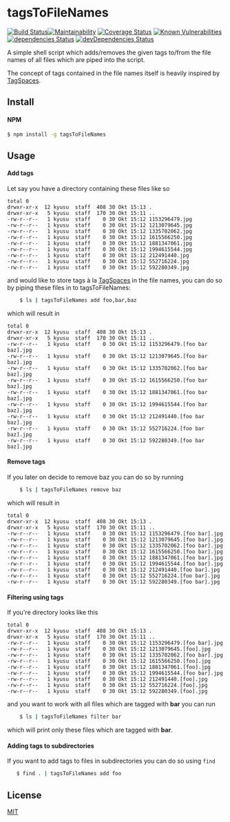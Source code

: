 tagsToFileNames
=====
[![Build Status](https://travis-ci.com/kyusu/tagsToFileNames.svg?branch=master)](https://travis-ci.com/kyusu/tagsToFileNames)[![Maintainability](https://api.codeclimate.com/v1/badges/78490b4abe0a213d5da4/maintainability)](https://codeclimate.com/github/kyusu/tagsToFileNames/maintainability)
[![Coverage Status](https://coveralls.io/repos/github/kyusu/tagsToFileNames/badge.svg?branch=master)](https://coveralls.io/github/kyusu/tagsToFileNames?branch=master)
[![Known Vulnerabilities](https://snyk.io/test/github/kyusu/tagstofilenames/badge.svg?targetFile=package.json)](https://snyk.io/test/github/kyusu/tagstofilenames?targetFile=package.json)
[![dependencies Status](https://david-dm.org/kyusu/tagsToFileNames/status.svg)](https://david-dm.org/kyusu/tagsToFileNames)
[![devDependencies Status](https://david-dm.org/kyusu/tagsToFileNames/dev-status.svg)](https://david-dm.org/kyusu/tagsToFileNames?type=dev)


A simple shell script which adds/removes the given tags to/from the file names of all files which are piped into 
the script.

The concept of tags contained in the file names itself is heavily inspired by [TagSpaces](https://docs.tagspaces.org/tagging#file-tagging-based-on-filename).

## Install

#### NPM
```bash
$ npm install -g tagsToFileNames
```

## Usage

#### Add tags

Let say you have a directory containing these files like so

    total 0
    drwxr-xr-x  12 kyusu  staff  408 30 Okt 15:13 .
    drwxr-xr-x   5 kyusu  staff  170 30 Okt 15:11 ..
    -rw-r--r--   1 kyusu  staff    0 30 Okt 15:12 1153296479.jpg
    -rw-r--r--   1 kyusu  staff    0 30 Okt 15:12 1213079645.jpg
    -rw-r--r--   1 kyusu  staff    0 30 Okt 15:12 1335702062.jpg
    -rw-r--r--   1 kyusu  staff    0 30 Okt 15:12 1615566250.jpg
    -rw-r--r--   1 kyusu  staff    0 30 Okt 15:12 1881347061.jpg
    -rw-r--r--   1 kyusu  staff    0 30 Okt 15:12 1994615544.jpg
    -rw-r--r--   1 kyusu  staff    0 30 Okt 15:12 212491440.jpg
    -rw-r--r--   1 kyusu  staff    0 30 Okt 15:12 552716224.jpg
    -rw-r--r--   1 kyusu  staff    0 30 Okt 15:12 592280349.jpg
   
and would like to store tags à la [TagSpaces](https://www.tagspaces.org/) in the file names,
you can do so by piping these files in to tagsToFileNames:

```bash
    $ ls | tagsToFileNames add foo,bar,baz
```  

which will result in 

    total 0
    drwxr-xr-x  12 kyusu  staff  408 30 Okt 15:13 .
    drwxr-xr-x   5 kyusu  staff  170 30 Okt 15:11 ..
    -rw-r--r--   1 kyusu  staff    0 30 Okt 15:12 1153296479.[foo bar baz].jpg
    -rw-r--r--   1 kyusu  staff    0 30 Okt 15:12 1213079645.[foo bar baz].jpg
    -rw-r--r--   1 kyusu  staff    0 30 Okt 15:12 1335702062.[foo bar baz].jpg
    -rw-r--r--   1 kyusu  staff    0 30 Okt 15:12 1615566250.[foo bar baz].jpg
    -rw-r--r--   1 kyusu  staff    0 30 Okt 15:12 1881347061.[foo bar baz].jpg
    -rw-r--r--   1 kyusu  staff    0 30 Okt 15:12 1994615544.[foo bar baz].jpg
    -rw-r--r--   1 kyusu  staff    0 30 Okt 15:12 212491440.[foo bar baz].jpg
    -rw-r--r--   1 kyusu  staff    0 30 Okt 15:12 552716224.[foo bar baz].jpg
    -rw-r--r--   1 kyusu  staff    0 30 Okt 15:12 592280349.[foo bar baz].jpg
 
#### Remove tags

If you later on decide to remove baz you can do so by running


```bash
    $ ls | tagsToFileNames remove baz
```
  
which will result in 

    total 0
    drwxr-xr-x  12 kyusu  staff  408 30 Okt 15:13 .
    drwxr-xr-x   5 kyusu  staff  170 30 Okt 15:11 ..
    -rw-r--r--   1 kyusu  staff    0 30 Okt 15:12 1153296479.[foo bar].jpg
    -rw-r--r--   1 kyusu  staff    0 30 Okt 15:12 1213079645.[foo bar].jpg
    -rw-r--r--   1 kyusu  staff    0 30 Okt 15:12 1335702062.[foo bar].jpg
    -rw-r--r--   1 kyusu  staff    0 30 Okt 15:12 1615566250.[foo bar].jpg
    -rw-r--r--   1 kyusu  staff    0 30 Okt 15:12 1881347061.[foo bar].jpg
    -rw-r--r--   1 kyusu  staff    0 30 Okt 15:12 1994615544.[foo bar].jpg
    -rw-r--r--   1 kyusu  staff    0 30 Okt 15:12 212491440.[foo bar].jpg
    -rw-r--r--   1 kyusu  staff    0 30 Okt 15:12 552716224.[foo bar].jpg
    -rw-r--r--   1 kyusu  staff    0 30 Okt 15:12 592280349.[foo bar].jpg
    
#### Filtering using tags

If you're directory looks like this


    total 0
    drwxr-xr-x  12 kyusu  staff  408 30 Okt 15:13 .
    drwxr-xr-x   5 kyusu  staff  170 30 Okt 15:11 ..
    -rw-r--r--   1 kyusu  staff    0 30 Okt 15:12 1153296479.[foo bar].jpg
    -rw-r--r--   1 kyusu  staff    0 30 Okt 15:12 1213079645.[foo].jpg
    -rw-r--r--   1 kyusu  staff    0 30 Okt 15:12 1335702062.[foo bar].jpg
    -rw-r--r--   1 kyusu  staff    0 30 Okt 15:12 1615566250.[foo].jpg
    -rw-r--r--   1 kyusu  staff    0 30 Okt 15:12 1881347061.[foo].jpg
    -rw-r--r--   1 kyusu  staff    0 30 Okt 15:12 1994615544.[foo bar].jpg
    -rw-r--r--   1 kyusu  staff    0 30 Okt 15:12 212491440.[foo].jpg
    -rw-r--r--   1 kyusu  staff    0 30 Okt 15:12 552716224.[foo].jpg
    -rw-r--r--   1 kyusu  staff    0 30 Okt 15:12 592280349.[foo].jpg

 and you want to work with all files which are tagged with **bar** you can run

 ```bash
     $ ls | tagsToFileNames filter bar
 ```

 which will print only these files which are tagged with **bar**.

 #### Adding tags to subdirectories

 If you want to add tags to files in subdirectories you can do so using `find`

 ```bash
    $ find . | tagsToFileNames add foo
 ```

## License

  [MIT](LICENSE)
